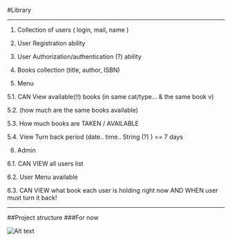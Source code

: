 #Library

---


1. Collection of users ( login, mail, name )

2. User Registration ability

3. User Authorization/authentication (?) ability

4. Books collection (title, author, ISBN)

5. Menu

5.1. CAN View available(!!) books (in same cat/type... & the same book v)

5.2. (how much are the same books available)

5.3. How much books are TAKEN / AVAILABLE

5.4. View Turn back period (date.. time.. String (?) ) == 7 days

6. Admin

6.1. CAN VIEW all users list

6.2. User Menu available

6.3. CAN VIEW what book each user is holding right now AND WHEN user must turn it back!



---
##Project structure
###For now


![Alt text](https://www.dropbox.com/s/ww1zac69upbv40t/lib1.png?dl=0 "Optional title")